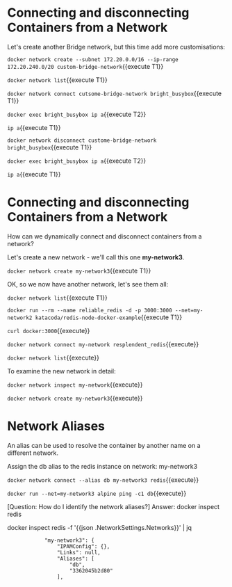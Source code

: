 # Connecting and disconnecting Containers from a Network

Let's create another Bridge network, but this time add more customisations:

`docker network create --subnet 172.20.0.0/16 --ip-range 172.20.240.0/20 custom-bridge-network`{{execute T1}}

`docker network list`{{execute T1}}

`docker network connect cutsome-bridge-network bright_busybox`{{execute T1}}

`docker exec bright_busybox ip a`{{execute T2}}

`ip a`{{execute T1}}

`docker network disconnect custome-bridge-network bright_busybox`{{execute T1}}

`docker exec bright_busybox ip a`{{execute T2}}

`ip a`{{execute T1}}

# Connecting and disconnecting Containers from a Network

How can we dynamically connect and disconnect containers from a network?

Let's create a new network - we'll call this one **my-network3**.

`docker network create my-network3`{{execute T1}}

OK, so we now have another network, let's see them all:

`docker network list`{{execute T1}}

`docker run --rm --name reliable_redis -d -p 3000:3000 --net=my-network2 katacoda/redis-node-docker-example`{{execute T1}}

`curl docker:3000`{{execute}}

`docker network connect my-network resplendent_redis`{{execute}}

`docker network list`{{execute}}

To examine the new network in detail:

`docker network inspect my-network`{{execute}}

`docker network create my-network3`{{execute}}

# Network Aliases

An alias can be used to resolve the container by another name on a different network.

Assign the db alias to the redis instance on network: my-network3

`docker network connect --alias db my-network3 redis`{{execute}}

`docker run --net=my-network3 alpine ping -c1 db`{{execute}}

[Question: How do I identify the network aliases?]
Answer: docker inspect redis

docker inspect redis -f '{{json .NetworkSettings.Networks}}' | jq

                "my-network3": {
                    "IPAMConfig": {},
                    "Links": null,
                    "Aliases": [
                        "db",
                        "3362045b2d80"
                    ],
